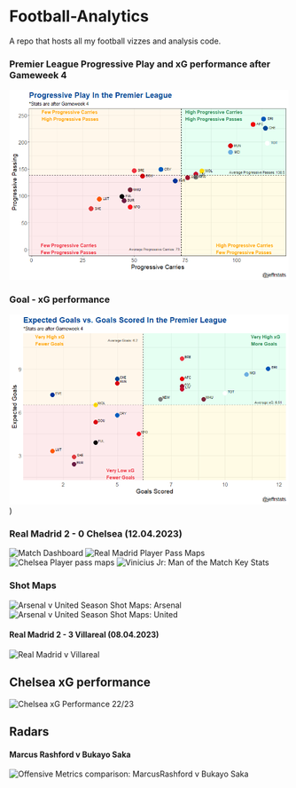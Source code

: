 # Football-Analytics
A repo that hosts all my football vizzes and analysis code.

### Premier League Progressive Play and xG performance after Gameweek 4

![Progressive Play in the Premier League](https://raw.githubusercontent.com/jeffreyohene/Football-Analytics/main/The%20Curious%20Case%20of%20Chelsea%20-%20Article/plots/progressive_play.png)

### Goal - xG performance
![G-xG Performance](https://raw.githubusercontent.com/jeffreyohene/Football-Analytics/main/The%20Curious%20Case%20of%20Chelsea%20-%20Article/plots/xg_gols.png))

### Real Madrid 2 - 0 Chelsea (12.04.2023)
![Match Dashboard](https://media.licdn.com/dms/image/D4D22AQEfNVFMrB5-5w/feedshare-shrink_2048_1536/0/1681493299931?e=1697673600&v=beta&t=3_7Hc8eKWsFl-CHdKAicTFYPPqRWTTQZavr0HGL4WR8)
![Real Madrid Player Pass Maps](https://media.licdn.com/dms/image/D4D22AQGsIiUyFlZ8Mw/feedshare-shrink_1280/0/1681493300774?e=1697673600&v=beta&t=GRBSMIol8YzqIIPTiJoAUPDt8CGUptbrrpS2n9ycTaM)
![Chelsea Player pass maps](https://media.licdn.com/dms/image/D4D22AQH1iLPHP_D4qw/feedshare-shrink_1280/0/1681493300535?e=1697673600&v=beta&t=iAFdFnOHfR-gZrdOt_pEAMqDxloGQZF3N8XS0tbNqEU)
![Vinicius Jr: Man of the Match Key Stats](https://media.licdn.com/dms/image/D4D22AQGjS3dc3sKZwQ/feedshare-shrink_1280/0/1681493299524?e=1697673600&v=beta&t=1HRFIXMyltGPtCxxqgWgJsIfPpouVjbJVy6rsKbFtSM)

### Shot Maps
![Arsenal v United Season Shot Maps: Arsenal](https://media.licdn.com/dms/image/C4D22AQEK3j3wcSIZjw/feedshare-shrink_1280/0/1674403332966?e=1697673600&v=beta&t=qexQVKefjVZJ_lPFhwB9uTsMabUdlbH3nTCuylO9s24)
![Arsenal v United Season Shot Maps: United](https://media.licdn.com/dms/image/C4D22AQE_hePwl_ILWA/feedshare-shrink_1280/0/1674403334473?e=1697673600&v=beta&t=j0u4cwVHrKw79_D3fJec0bnJ1m_SyxYVDhzNjeoqEV8)

#### Real Madrid 2 - 3 Villareal (08.04.2023)
![Real Madrid v Villareal](https://media.licdn.com/dms/image/D4D22AQHq2qN6LmD1Ww/feedshare-shrink_800/0/1681053069164?e=1697673600&v=beta&t=gp8F0NxDD85_UzPrNJ_TtmDUdAXCijrZiyDYzqUygKw)


## Chelsea xG performance
![Chelsea xG Performance 22/23](https://media.licdn.com/dms/image/C4D22AQFWZrWuewy8kA/feedshare-shrink_2048_1536/0/1679195381472?e=1697673600&v=beta&t=FUDaqMisRrINNvs1zVfAewElWPVZh6UoOZzYx5HEMbU)

## Radars

#### Marcus Rashford v Bukayo Saka
![Offensive Metrics comparison: MarcusRashford v Bukayo Saka](https://media.licdn.com/dms/image/C4D22AQH4RlHSTrJe7A/feedshare-shrink_1280/0/1674239886129?e=1697673600&v=beta&t=JEQLambPOHrOXD4UrnOnNNNUcxoRMtwn_viQZTEXxCE)

